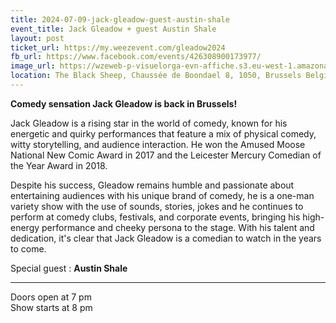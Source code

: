```yaml
---
title: 2024-07-09-jack-gleadow-guest-austin-shale
event_title: Jack Gleadow + guest Austin Shale
layout: post
ticket_url: https://my.weezevent.com/gleadow2024
fb_url: https://www.facebook.com/events/426308900173977/
image_url: https://wzeweb-p-visuelorga-evn-affiche.s3.eu-west-1.amazonaws.com/affiche_1143740.png
location: The Black Sheep, Chaussée de Boondael 8, 1050, Brussels Belgium
---
```

<strong>Comedy sensation Jack Gleadow is back in Brussels!</strong>

Jack Gleadow is a rising star in the world of comedy, known for his energetic and quirky performances that feature a mix of physical comedy, witty storytelling, and audience interaction. He won the Amused Moose National New Comic Award in 2017 and the Leicester Mercury Comedian of the Year Award in 2018.

Despite his success, Gleadow remains humble and passionate about entertaining audiences with his unique brand of comedy, he is a one-man variety show with the use of sounds, stories, jokes and he continues to perform at comedy clubs, festivals, and corporate events, bringing his high-energy performance and cheeky persona to the stage. With his talent and dedication, it's clear that Jack Gleadow is a comedian to watch in the years to come.

Special guest : <strong>Austin Shale</strong>
<hr />
Doors open at 7 pm<br>
Show starts at 8 pm
